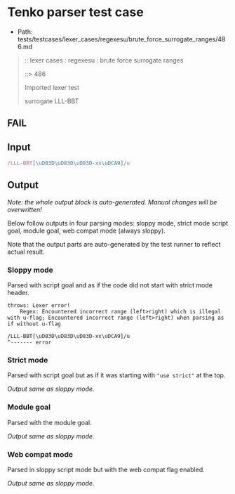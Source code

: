 # Tenko parser test case

- Path: tests/testcases/lexer_cases/regexesu/brute_force_surrogate_ranges/486.md

> :: lexer cases : regexesu : brute force surrogate ranges
>
> ::> 486
>
> Imported lexer test
>
> surrogate LLL-BBT

## FAIL

## Input

`````js
/LLL-BBT[\uD83D\uD83D\uD83D-xx\uDCA9]/u
`````

## Output

_Note: the whole output block is auto-generated. Manual changes will be overwritten!_

Below follow outputs in four parsing modes: sloppy mode, strict mode script goal, module goal, web compat mode (always sloppy).

Note that the output parts are auto-generated by the test runner to reflect actual result.

### Sloppy mode

Parsed with script goal and as if the code did not start with strict mode header.

`````
throws: Lexer error!
    Regex: Encountered incorrect range (left>right) which is illegal with u-flag; Encountered incorrect range (left>right) when parsing as if without u-flag

/LLL-BBT[\uD83D\uD83D\uD83D-xx\uDCA9]/u
^------- error
`````

### Strict mode

Parsed with script goal but as if it was starting with `"use strict"` at the top.

_Output same as sloppy mode._

### Module goal

Parsed with the module goal.

_Output same as sloppy mode._

### Web compat mode

Parsed in sloppy script mode but with the web compat flag enabled.

_Output same as sloppy mode._
